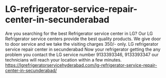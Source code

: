 # LG-refrigerator-service-repair-center-in-secunderabad
 Are you searching for the best Refrigerator service center in LG? Our LG Refrigerator service centers provide the best quality products. We give door to door service and we take the visiting charges 350/- only. LG refrigerator service repair center in secunderabad Now your refrigerator getting the any problem you contact the LG service number 9133393346, 9133393347 our technicians will reach your location within a few minutes.  https://lgrefrigeratorservicehyderabad.com/lg-refrigerator-service-repair-center-in-secunderabad/
